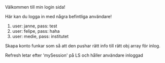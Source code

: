 Välkommen till min login sida!

Här kan du logga in med några befintliga användare!

1. user: janne, pass: test
2. user: felipe, pass: haha
3. user: medie, pass: institutet


Skapa konto funkar som så att den pushar rätt info till rätt obj array för inlog.

Refresh letar efter 'mySession' på LS
och håller användare inloggad
